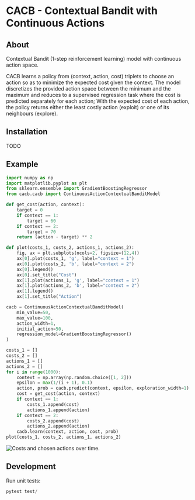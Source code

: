 # CACB - Contextual Bandit with Continuous Actions

## About

Contextual Bandit (1-step reinforcement learning) model with
continuous action space.

CACB learns a policy from (context, action, cost) triplets to choose
an action so as to minimize the expected cost given the context. The
model discretizes the provided action space between the minimum and
the maximum and reduces to a supervised regression task where the cost
is predicted separately for each action; With the expected cost of
each action, the policy returns either the least costly action (exploit)
or one of its neighbours (explore).

## Installation

TODO

## Example

```python
import numpy as np
import matplotlib.pyplot as plt
from sklearn.ensemble import GradientBoostingRegressor
from cacb.cacb import ContinuousActionContextualBanditModel

def get_cost(action, context):
    target = 0
    if context == 1:
        target = 60
    if context == 2:
        target = 70
    return (action - target) ** 2

def plot(costs_1, costs_2, actions_1, actions_2):
    fig, ax = plt.subplots(ncols=2, figsize=(12,4))    
    ax[0].plot(costs_1, 'g', label="context = 1")
    ax[0].plot(costs_2, 'b', label="context = 2")
    ax[0].legend()
    ax[0].set_title("Cost")
    ax[1].plot(actions_1, 'g', label="context = 1")
    ax[1].plot(actions_2, 'b', label="context = 2")
    ax[1].legend()
    ax[1].set_title("Action")

cacb = ContinuousActionContextualBanditModel(
    min_value=50,
    max_value=100,
    action_width=1,
    initial_action=50,
    regression_model=GradientBoostingRegressor()
)

costs_1 = []
costs_2 = []
actions_1 = []
actions_2 = []
for i in range(1000):
    context = np.array(np.random.choice([1, 2]))
    epsilon = max(1/(i + 1), 0.1)
    action, prob = cacb.predict(context, epsilon, exploration_width=1)
    cost = get_cost(action, context)
    if context == 1:
        costs_1.append(cost)
        actions_1.append(action)
    if context == 2:
        costs_2.append(cost)
        actions_2.append(action)
    cacb.learn(context, action, cost, prob)
plot(costs_1, costs_2, actions_1, actions_2)
```

![Costs and chosen actions over time.](https://github.com/veicco/cacb/blob/master/img/plot.jpg?raw=true)

## Development

Run unit tests:

```python
pytest test/
```
